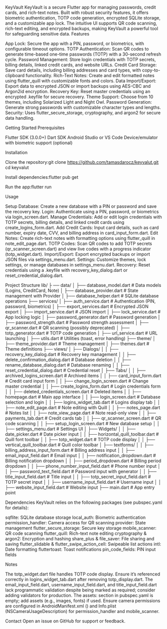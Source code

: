 KeyVault
KeyVault is a secure Flutter app for managing passwords, credit cards, and rich-text notes. Built with robust security features, it offers biometric authentication, TOTP code generation, encrypted SQLite storage, and a customizable app lock. The intuitive UI supports QR code scanning, rich-text editing, and encrypted backups, making KeyVault a powerful tool for safeguarding sensitive data.
Features

App Lock: Secure the app with a PIN, password, or biometrics, with configurable timeout options.
TOTP Authentication: Scan QR codes to generate time-based one-time passwords (TOTP) with a 30-second refresh cycle.
Password Management: Store login credentials with TOTP secrets, billing details, linked credit cards, and website URLs.
Credit Card Storage: Save card details, including billing addresses and card types, with copy-to-clipboard functionality.
Rich-Text Notes: Create and edit formatted notes using flutter_quill with customizable fonts and colors.
Data Import/Export: Export data to encrypted JSON or import backups using AES-CBC and Argon2id encryption.
Recovery Key: Reset master credentials using an encrypted .keyfile for secure recovery.
Theme Support: Choose from 10 themes, including Solarized Light and Night Owl.
Password Generation: Generate strong passwords with customizable character types and lengths.
Security: Uses flutter_secure_storage, cryptography, and argon2 for secure data handling.

Getting Started
Prerequisites

Flutter SDK (3.0.0+)
Dart SDK
Android Studio or VS Code
Device/emulator with biometric support (optional)

Installation

Clone the repository:git clone https://github.com/tamasdarocz/keyvalut.git
cd keyvalut


Install dependencies:flutter pub get


Run the app:flutter run



Usage

Setup Database: Create a new database with a PIN or password and save the recovery key.
Login: Authenticate using a PIN, password, or biometrics via login_screen.dart.
Manage Credentials: Add or edit login credentials with TOTP secrets, billing details, and linked credit cards using create_logins_form.dart.
Add Credit Cards: Input card details, such as card number, expiry date, CVV, and billing address in card_input_form.dart.
Edit Notes: Create rich-text notes with formatting options using flutter_quill in note_edit_page.dart.
TOTP Codes: Scan QR codes to add TOTP secrets (qr_scanner_screen.dart) and view live codes with a progress indicator (totp_widget.dart).
Import/Export: Export encrypted backups or import JSON files via settings_menu.dart.
Settings: Customize themes, lock settings, or manage databases in settings_menu.dart.
Recovery: Reset credentials using a .keyfile with recovery_key_dialog.dart or reset_credential_dialog.dart.

Project Structure
lib/
├
── data/
│   ├── database_model.dart      # Data models (Logins, CreditCard, Note)
│   ├── database_provider.dart   # State management with Provider
│   ├── database_helper.dart     # SQLite database operations
├── services/
│   ├── auth_service.dart        # Authentication (PIN, password, biometrics)
│   ├── export_services.dart     # Encrypted JSON export
│   ├── import_service.dart      # JSON import
│   ├── lock_service.dart        # App locking logic
│   ├── password_generator.dart  # Password generation
│   ├── password_strength.dart   # Password strength assessment
│   ├── qr_scanner.dart          # QR scanning (possibly deprecated)
│   ├── totp_generator.dart      # TOTP code generation
│   ├── url_service.dart         # URL launching
│   ├── utils.dart               # Utilities (toast, error handling)
├── theme/
│   ├── theme_provider.dart      # Theme management
│   ├── themes.dart              # Theme definitions
├── views/
│   ├── Dialogs/
│   │   ├── recovery_key_dialog.dart      # Recovery key management
│   │   ├── delete_confirmation_dialog.dart  # Database deletion
│   │   ├── rename_database_dialog.dart   # Database renaming
│   │   ├── reset_credential_dialog.dart   # Credential reset
│   ├── Tabs/
│   │   ├── archived_logins_screen.dart    # Archived items
│   │   ├── card_input_form.dart           # Credit card input form
│   │   ├── change_login_screen.dart       # Change master credential
│   │   ├── create_logins_form.dart        # Login credentials form
│   │   ├── deleted_credentials_screen.dart  # Deleted items
│   │   ├── homepage.dart                  # Main app interface
│   │   ├── login_screen.dart              # Database selection and login
│   │   ├── logins_widget_tab.dart         # Logins display tab
│   │   ├── note_edit_page.dart            # Note editing with Quill
│   │   ├── notes_page.dart                # Notes list
│   │   ├── note_view_page.dart            # Note read-only view
│   │   ├── payments_tab.dart              # Credit cards tab
│   │   ├── qr_scanner_screen.dart         # QR code scanning
│   │   ├── setup_login_screen.dart        # New database setup
│   │   ├── settings_menu.dart             # Settings UI
│   ├── Widgets/
│   │   ├── date_picker.dart               # Date picker input
│   │   ├── horizontal_quill_toolbar.dart  # Quill font toolbar
│   │   ├── totp_widget.dart               # TOTP code display
│   │   ├── vertical_quill_toolbar.dart    # Quill color toolbar
│   ├── textforms/
│   │   ├── billing_address_input_form.dart  # Billing address input
│   │   ├── email_input_field.dart           # Email input
│   │   ├── notification_dropdown.dart       # Billing notification dropdown
│   │   ├── period_dropdown.dart             # Billing period dropdown
│   │   ├── phone_number_input_field.dart    # Phone number input
│   │   ├── password_text_field.dart         # Password input with generator
│   │   ├── title_input_field.dart           # Title input
│   │   ├── totp_secret_input_field.dart     # TOTP secret input
│   │   ├── username_input_field.dart        # Username input
│   │   ├── website_input_field.dart         # Website input
├── main.dart                           # App entry point

Dependencies
KeyVault relies on the following packages (see pubspec.yaml for details):

sqflite: SQLite database storage
local_auth: Biometric authentication
permission_handler: Camera access for QR scanning
provider: State management
flutter_secure_storage: Secure key storage
mobile_scanner: QR code scanning
flutter_quill: Rich-text note editing
cryptography & argon2: Encryption and hashing
share_plus & file_saver: File sharing and saving
flutter_slidable & flutter_swipe_action_cell: Swipeable list actions
intl: Date formatting
fluttertoast: Toast notifications
pin_code_fields: PIN input fields

Notes

The totp_widget.dart file handles TOTP code display. Ensure it’s referenced correctly in logins_widget_tab.dart after removing totp_display.dart.
The email_input_field.dart, username_input_field.dart, and title_input_field.dart lack programmatic validation despite being marked as required; consider adding validators for production.
The assets: section in pubspec.yaml is empty; add assets (e.g., images, fonts) if used.
Ensure camera permissions are configured in AndroidManifest.xml (<uses-permission android:name="android.permission.CAMERA"/>) and Info.plist (NSCameraUsageDescription) for permission_handler and mobile_scanner.

Contact
Open an issue on GitHub for support or feedback.
